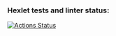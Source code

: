 ### Hexlet tests and linter status:
[![Actions Status](https://github.com/PodokMike/php-project-45/actions/workflows/hexlet-check.yml/badge.svg)](https://github.com/PodokMike/php-project-45/actions)